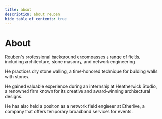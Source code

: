 ```yaml
---
title: about
description: about reuben
hide_table_of_contents: true
---
```


# About

Reuben's professional background encompasses a range of fields, including architecture, stone masonry, and network engineering.
    
He practices dry stone walling, a time-honored technique for building walls with stones. 
    
He gained valuable experience during an internship at Heatherwick Studio, a renowned firm known for its creative and award-winning architectural designs. 
    
He has also held a position as a network field engineer at Etherlive, a company that offers temporary broadband services for events.